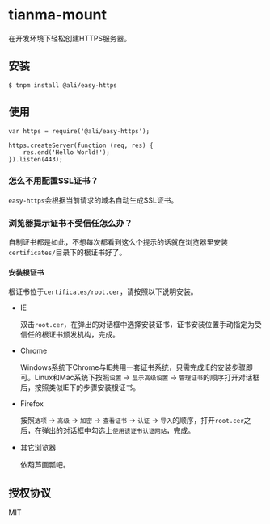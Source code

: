 # tianma-mount

在开发环境下轻松创建HTTPS服务器。

## 安装

	$ tnpm install @ali/easy-https

## 使用

    var https = require('@ali/easy-https');
    
    https.createServer(function (req, res) {
        res.end('Hello World!');
    }).listen(443);

### 怎么不用配置SSL证书？

`easy-https`会根据当前请求的域名自动生成SSL证书。

### 浏览器提示证书不受信任怎么办？

自制证书都是如此，不想每次都看到这么个提示的话就在浏览器里安装`certificates/`目录下的根证书好了。

#### 安装根证书

根证书位于`certificates/root.cer`，请按照以下说明安装。

+ IE

    双击`root.cer`，在弹出的对话框中选择安装证书，证书安装位置手动指定为受信任的根证书颁发机构，完成。

+ Chrome

    Windows系统下Chrome与IE共用一套证书系统，只需完成IE的安装步骤即可。Linux和Mac系统下按照`设置` -> `显示高级设置` -> `管理证书`的顺序打开对话框后，按照类似IE下的步骤安装根证书。

+ Firefox

    按照`选项` -> `高级` -> `加密` -> `查看证书` -> `认证` -> `导入`的顺序，打开`root.cer`之后，在弹出的对话框中勾选上`使用该证书认证网站`，完成。

+ 其它浏览器

    依葫芦画瓢吧。

## 授权协议

MIT